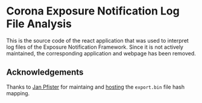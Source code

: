# Corona Exposure Notification Log File Analysis

This is the source code of the react application that was used to interpret log files of the Exposure Notification Framework. Since it is not actively maintained, the corresponding application and webpage has been removed.

## Acknowledgements

Thanks to [Jan Pfister](https://pfstr.de) for maintaing and [hosting](https://ctt.pfstr.de/json/filehashes.json) the `export.bin` file hash mapping.

